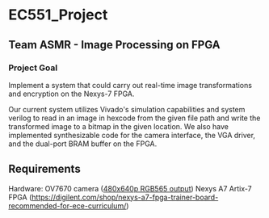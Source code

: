 # EC551_Project
## Team ASMR - Image Processing on FPGA

### Project Goal

Implement a system that could carry out real-time image transformations and encryption on the Nexys-7 FPGA.

Our current system utilizes Vivado's simulation capabilities and system verilog to read in an image in hexcode from the given file path and write the transformed image to a bitmap in the given location. We also have implemented synthesizable code for the camera interface, the VGA driver, and the dual-port BRAM buffer on the FPGA.

## Requirements 

Hardware: OV7670 camera ([480x640p RGB565 output](https://www.amazon.com/HiLetgo-OV7670-640x480-0-3Mega-Arduino/dp/B07S66Y3ZQ))
          Nexys A7 Artix-7 FPGA (https://digilent.com/shop/nexys-a7-fpga-trainer-board-recommended-for-ece-curriculum/)


